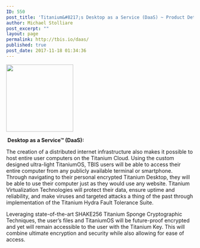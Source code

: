 ```yaml
---
ID: 550
post_title: 'Titanium&#8217;s Desktop as a Service (DaaS) ~ Product Details'
author: Michael Stolliare
post_excerpt: ""
layout: page
permalink: http://tbis.io/daas/
published: true
post_date: 2017-11-18 01:34:36
---
```

<img class="aligncenter size-square wp-image-251" src="https://tbis.io/wp-content/uploads/2015/05/DaaS-icon-180x180.png" alt="" width="180" height="180" />

<strong> Desktop as a Service</strong><strong>™ </strong><strong>(DaaS):</strong>

The creation of a distributed internet infrastructure also makes it possible to host entire user computers on the Titanium Cloud. Using the custom designed ultra-light TitaniumOS, TBIS users will be able to access their entire computer from any publicly available terminal or smartphone. Through navigating to their personal encrypted Titanium Desktop, they will be able to use their computer just as they would use any website. Titanium Virtualization Technologies will protect their data, ensure uptime and reliability, and make viruses and targeted attacks a thing of the past through implementation of the Titanium Hydra Fault Tolerance Suite.

Leveraging state-of-the-art SHAKE256 Titanium Sponge Cryptographic Techniques, the user’s files and TitaniumOS will be future-proof encrypted and yet will remain accessible to the user with the Titanium Key. This will combine ultimate encryption and security while also allowing for ease of access. <strong>

</strong>